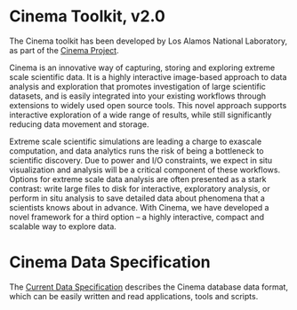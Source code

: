# Cinema Toolkit, v2.0

The Cinema toolkit has been developed by Los Alamos National Laboratory, as part
of the [Cinema Project](http://cinemascience.org). 

Cinema is an innovative way of capturing, storing and exploring extreme scale
scientific data. It is a highly interactive image-based approach to data
analysis and exploration that promotes investigation of large scientific
datasets, and is easily integrated into your existing workflows through
extensions to widely used open source tools. This novel approach supports
interactive exploration of a wide range of results, while still significantly
reducing data movement and storage.

Extreme scale scientific simulations are leading a charge to exascale
computation, and data analytics runs the risk of being a bottleneck to
scientific discovery. Due to power and I/O constraints, we expect in situ
visualization and analysis will be a critical component of these workflows.
Options for extreme scale data analysis are often presented as a stark
contrast: write large files to disk for interactive, exploratory analysis, or
perform in situ analysis to save detailed data about phenomena that a
scientists knows about in advance. With Cinema, we have developed a novel
framework for a third option – a highly interactive, compact and scalable way
to explore data.

# Cinema Data Specification

The [Current Data Specification](https://github.com/cinemascience/cinema/blob/master/specs/dietrich/01/cinema_specD_v012.pdf) describes the Cinema database data format, which can be easily written and read applications, tools and scripts.
